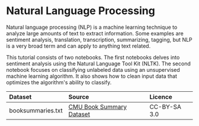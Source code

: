 # Natural Language Processing

Natural language processing (NLP) is a machine learning technique to analyze large amounts of text to extract information. Some examples are sentiment analysis, translation, transcription, summarizing, tagging, but NLP is a very broad term and can apply to anything text related.

This tutorial consists of two notebooks. The first notebooks delves into sentiment analysis using the Natural Language Tool Kit (NLTK). The second notebook focuses on classifying unlabeled data using an unsupervised machine learning algorithm. It also shows how to clean input data that optimizes the algorithm's ability to classify.

| Dataset      | Source    | Licence |
|:-------------|:----------|:--------|
| booksummaries.txt | [CMU Book Summary Dataset](https://www.cs.cmu.edu/~dbamman/booksummaries.html) | CC-BY-SA 3.0 |
